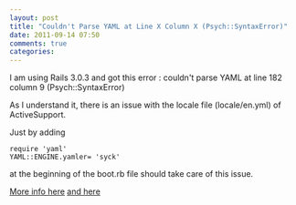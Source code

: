 ```yaml
---
layout: post
title: "Couldn't Parse YAML at Line X Column X (Psych::SyntaxError)"
date: 2011-09-14 07:50
comments: true
categories: 
---
```


I am using Rails 3.0.3 and got this error : 
    couldn't parse YAML at line 182 column 9 (Psych::SyntaxError)

As I understand it, there is an issue with the locale file (locale/en.yml) of ActiveSupport.

Just by adding 

    require 'yaml'
    YAML::ENGINE.yamler= 'syck'

at the beginning of the boot.rb file should take care of this issue.


[More info here](https://rails.lighthouseapp.com/projects/8994/tickets/6354-psych-does-not-handle-symbols-in-yaml-used-in-activesupport) [and here](http://stackoverflow.com/questions/4980877/rails-error-couldnt-parse-yaml)
